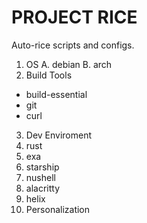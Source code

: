 # PROJECT RICE

Auto-rice scripts and configs.

1. OS
  A. debian
  B. arch
2. Build Tools
  - build-essential
  - git
  - curl
3. Dev Enviroment
  1. rust
  2. exa
  3. starship
  4. nushell
  5. alacritty
  6. helix
4. Personalization

